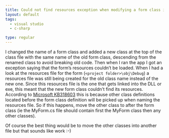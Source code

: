 ```yaml
---
title: Could not find resources exception when modifying a form class in Visual Studio .NET 2003
layout: default
tags:
  - visual studio
  - c-sharp

type: regular
---
```


I changed the name of a form class and added a new class at the top of the class file with the same name of the old form class, descending from the renamed class to avoid breaking old code. Then when I ran the app I got an exception saying that the form’s resources couldn’t be loaded. When I had a look at the resources file for the form (`<project folder>\obj\Debug`) a resources file was still being created for the old class name instead of the new one. Since this resources file is the one that gets linked into the DLL or exe, this meant that the new form class couldn’t find its resources. According to [Microsoft KB318603][1] this is because other class definitions located before the form class definition will be picked up when naming the resources file. So if this happens, move the other class to after the form class (ie the MyForm.cs file should contain first the MyForm class then any other classes).

Of course the best thing would be to move the other classes into another file but that sounds like work :-)

[1]: http://support.microsoft.com/kb/318603
